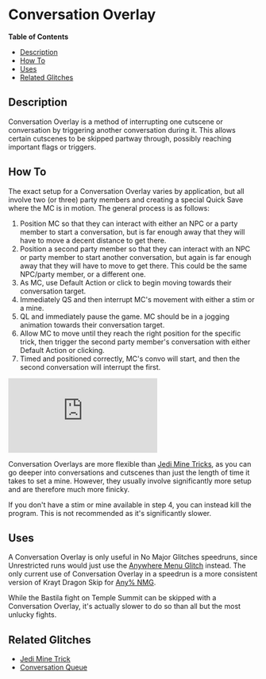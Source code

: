 # Conversation Overlay

**Table of Contents**
- [Description](#description)
- [How To](#how-to)
- [Uses](#uses)
- [Related Glitches](#related-glitches)

## Description

Conversation Overlay is a method of interrupting one cutscene or conversation by triggering another conversation during it.  This allows certain cutscenes to be skipped partway through, possibly reaching important flags or triggers.

## How To

The exact setup for a Conversation Overlay varies by application, but all involve two (or three) party members and creating a special Quick Save where the MC is in motion.  The general process is as follows:

1. Position MC so that they can interact with either an NPC or a party member to start a conversation, but is far enough away that they will have to move a decent distance to get there.
2. Position a second party member so that they can interact with an NPC or party member to start another conversation, but again is far enough away that they will have to move to get there.  This could be the same NPC/party member, or a different one.
3. As MC, use Default Action or click to begin moving towards their conversation target.
4. Immediately QS and then interrupt MC's movement with either a stim or a mine.
5. QL and immediately pause the game.  MC should be in a jogging animation towards their conversation target.
6. Allow MC to move until they reach the right position for the specific trick, then trigger the second party member's conversation with either Default Action or clicking.
7. Timed and positioned correctly, MC's convo will start, and then the second conversation will interrupt the first.

<div class="video-container">
    <iframe title="YouTube video player" src="https://www.youtube.com/embed/PlbEZ4_Rztc" frameborder="0"></iframe>
</div>

Conversation Overlays are more flexible than [Jedi Mine Tricks](<Jedi Mine Trick>), as you can go deeper into conversations and cutscenes than just the length of time it takes to set a mine.  However, they usually involve significantly more setup and are therefore much more finicky.

If you don't have a stim or mine available in step 4, you can instead kill the program.  This is not recommended as it's significantly slower.

## Uses

A Conversation Overlay is only useful in No Major Glitches speedruns, since Unrestricted runs would just use the [Anywhere Menu Glitch](<../Major Glitches/Anywhere Menu Glitch>) instead.  The only current use of Conversation Overlay in a speedrun is a more consistent version of Krayt Dragon Skip for [Any% NMG](./Route%20Guides/Any%25%20NMG).

While the Bastila fight on Temple Summit can be skipped with a Conversation Overlay, it's actually slower to do so than all but the most unlucky fights.

## Related Glitches

- [Jedi Mine Trick](<Jedi Mine Trick>)
- [Conversation Queue](<Conversation Queue>)
